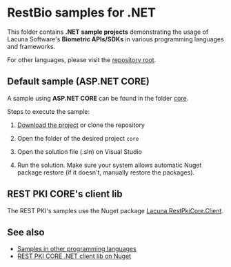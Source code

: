 # RestBio samples for .NET

This folder contains **.NET sample projects** demonstrating the usage of Lacuna Software's
**Biometric APIs/SDKs** in various programming languages and frameworks.

For other languages, please visit the [repository root](https://github.com/LacunaSoftware/RestBioSamples).

Default sample (ASP.NET CORE)
----------------------------

A sample using **ASP.NET CORE** can be found in the folder [core](core/).

Steps to execute the sample:

1. [Download the project](https://github.com/LacunaSoftware/RestBioSamples/archive/master.zip)
   or clone the repository

1. Open the folder of the desired project `core`

1. Open the solution file (.sln) on Visual Studio
   
1. Run the solution. Make sure your system allows automatic Nuget package restore (if it doesn't,
   manually restore the packages).

REST PKI CORE's client lib
---------------------

The REST PKI's samples use the Nuget package [Lacuna.RestPkiCore.Client](https://www.nuget.org/packages/Lacuna.RestPkiCore.Client/).

See also
--------

* [Samples in other programming languages](https://github.com/LacunaSoftware/RestBioSamples)
* [REST PKI CORE .NET client lib on Nuget](https://www.nuget.org/packages/Lacuna.RestPkiCore.Client)
